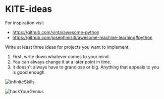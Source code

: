 # KITE-ideas

For inspiration visit   
  - https://github.com/vinta/awesome-python
  - https://github.com/josephmisiti/awesome-machine-learning#python 


Write at least three ideas for projects you want to implement

1. First, write down whatever comes to your mind.
2. You can always change it at a later point in time.
3. It doesn't always have to grandiose or big. Anything that appeals to you is good enough.

![infiniteSkills](http://j.mp/infiniteSkills)

![hackYourGenius](http://j.mp/hackYourGenius)

